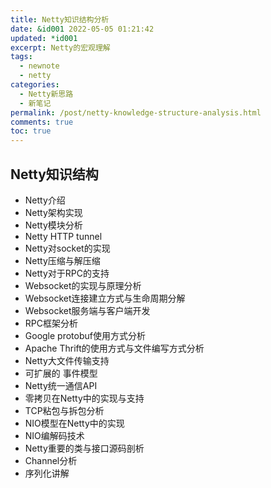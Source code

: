 ```yaml
---
title: Netty知识结构分析
date: &id001 2022-05-05 01:21:42
updated: *id001
excerpt: Netty的宏观理解
tags:
  - newnote
  - netty
categories:
  - Netty新思路
  - 新笔记
permalink: /post/netty-knowledge-structure-analysis.html
comments: true
toc: true
---
```

## Netty知识结构

- Netty介绍
- Netty架构实现
- Netty模块分析
- Netty HTTP tunnel
- Netty对socket的实现
- Netty压缩与解压缩
- Netty对于RPC的支持
- Websocket的实现与原理分析
- Websocket连接建立方式与生命周期分解
- Websocket服务端与客户端开发
- RPC框架分析
- Google protobuf使用方式分析
- Apache Thrift的使用方式与文件编写方式分析
- Netty大文件传输支持
- 可扩展的 事件模型
- Netty统一通信API
- 零拷贝在Netty中的实现与支持
- TCP粘包与拆包分析
- NIO模型在Netty中的实现
- NIO编解码技术
- Netty重要的类与接口源码剖析
- Channel分析
- 序列化讲解